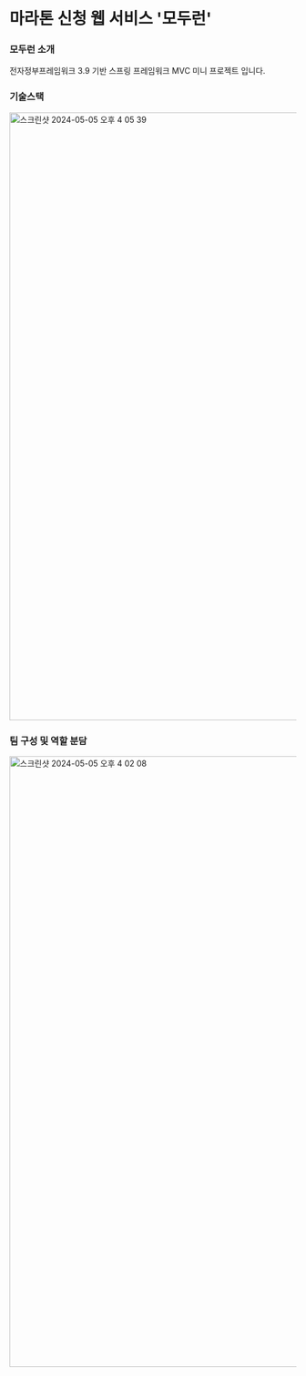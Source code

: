 # 마라톤 신청 웹 서비스 '모두런'




### 모두런 소개
전자정부프레임워크 3.9 기반 스프링 프레임워크 MVC 미니 프로젝트 입니다.




### 기술스택
<img width="1068" alt="스크린샷 2024-05-05 오후 4 05 39" src="https://github.com/6sung/MarathonWeb/assets/96906212/befb9f06-34b5-482b-b97e-9cbc819f981d">




### 팀 구성 및 역할 분담
<img width="1073" alt="스크린샷 2024-05-05 오후 4 02 08" src="https://github.com/6sung/MarathonWeb/assets/96906212/8f0b0dec-986c-4572-865c-1073f9efc29c">
